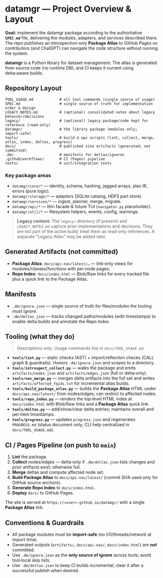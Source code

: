 # datamgr — Project Overview & Layout

**Goal:** implement the datamgr package according to the authoritative **`SPEC.md`** file, delivering the modules, adapters, and services described there. The repo publishes an introspection‑only **Package Atlas** to GitHub Pages so contributors (and ChatGPT) can navigate the code structure without running the system.

**datamgr** is a Python library for dataset management. The atlas is generated from source code (no runtime DB), and CI keeps it current using delta‑aware builds.

## Repository Layout

```
TOOL_USAGE.md            # all tool commands (single source of usage)
SPEC.md                  # single source of truth for implementation order & design
LEGACY_NOTES.md          # (optional) consolidated notes about legacy behavior/decisions
legacy/                  # (optional) legacy package/code kept for reference (read‑only)
datamgr/                 # the library package (modules only; import‑safe)
tools/                   # build & ops scripts (lint, collect, merge, atlas, index, deltas, progress)
docs/                    # published site artifacts (generated; not committed)
.dm/                     # manifests for deltas/ignores
.github/workflows/       # CI (Pages) pipeline
tests/                   # unit/integration tests
```

### Key package areas
- `datamgr/core/*` — identity, schema, hashing, jagged arrays, plan IR, errors (pure logic).
- `datamgr/storage/*` — adapters (SQLite catalog, HDF5 part store).
- `datamgr/services/*` — ingest, planner, merge, migrate.
- `datamgr/api/*` — thin facade & future TUI (`navigator.py` placeholder).
- `datamgr/util/*` — filesystem helpers, events, config, warnings.

> **Legacy context:** The `legacy/` directory (if present) and `LEGACY_NOTES.md` capture prior implementations and decisions. They are not part of the active build; treat them as read‑only references. A separate "Legacy Atlas" may be added later.

## Generated Artifacts (not committed)
- **Package Atlas**: `docs/api-nav/latest/…` — link‑only views for modules/classes/functions with per‑node pages.
- **Repo Index**: `docs/index.html` — Blob/Raw links for every tracked file plus a quick link to the Package Atlas.

## Manifests
- `.dm/ignore.json` — single source of truth for files/modules the tooling must ignore.
- `.dm/deltas.json` — tracks changed paths/modules (with timestamps) to enable delta builds and annotate the Repo Index.

## Tooling (what they do)
> Descriptions only. Usage commands live in `docs/TOOL_USAGE.md`.

- **`tools/lint.py`** — static checks (AST) + import/reflection checks (CALL graph & guardrails). Honors `.dm/ignore.json` and scopes to a directory.
- **`tools/introspect_collect.py`** — walks the package and emits `artifacts/nodes.json` and `artifacts/edges.json` (full or delta‑only).
- **`tools/nav_merge.py`** — merges delta artifacts into the full set and writes `artifacts/affected_fqids.txt` for incremental atlas builds.
- **`tools/build_package_atlas.py`** — builds the **Package Atlas** HTML under `docs/api-nav/latest/` from nodes/edges; can restrict to affected nodes.
- **`tools/repo_index.py`** — renders the top‑level HTML index at `docs/index.html` with Blob/Raw links and a **Package Atlas** quick link.
- **`tools/deltas.py`** — add/show/clear delta entries; maintains overall and per‑item timestamps.
- **`tools/progress.py`** — updates `progress.json` and regenerates `PROGRESS.md` (status document only; CLI help centralized in `docs/TOOL_USAGE.md`).

## CI / Pages Pipeline (on push to `main`)
1. **Lint** the package.
2. **Collect** nodes/edges — delta‑only if `.dm/deltas.json` lists changes and prior artifacts exist; otherwise full.
3. **Merge** deltas and compute affected node set.
4. **Build Package Atlas** to `docs/api-nav/latest/` (commit SHA used only for GitHub source anchors).
5. **Generate Repo Index** to `docs/index.html`.
6. **Deploy** `docs/` to GitHub Pages.

The site is served at `https://<user>.github.io/datamgr/` with a single **Package Atlas** link.

## Conventions & Guardrails
- All package modules must be **import‑safe** (no I/O/threads/network at import time).
- Generated outputs (`artifacts/`, `docs/api-nav/`, `docs/index.html`) are **not** committed.
- Use `.dm/ignore.json` as the **only source of ignore** across tools; avoid tool‑local skip lists.
- Use `.dm/deltas.json` to keep CI builds incremental; clear it after a successful publish when desired.

